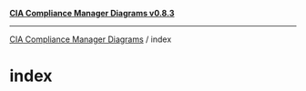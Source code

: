 [**CIA Compliance Manager Diagrams v0.8.3**](../README.md)

***

[CIA Compliance Manager Diagrams](../modules.md) / index

# index
